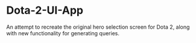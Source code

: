 # Dota-2-UI-App
An attempt to recreate the original hero selection screen for Dota 2, along with new functionality for generating queries.
